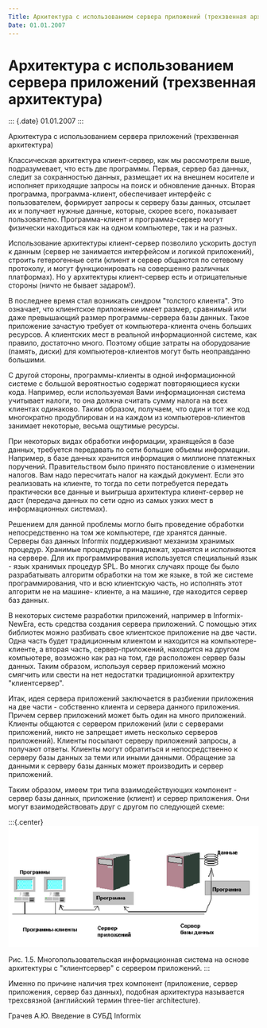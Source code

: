 ```yaml
---
Title: Архитектура с использованием сервера приложений (трехзвенная архитектура)
Date: 01.01.2007
---
```



Архитектура с использованием сервера приложений (трехзвенная архитектура)
=========================================================================

::: {.date}
01.01.2007
:::

Архитектура с использованием сервера приложений (трехзвенная
архитектура)

Классическая архитектура клиент-сервер, как мы рассмотрели выше,
подразумевает, что есть две программы. Первая, сервер баз данных, следит
за сохранностью данных, размещает их на внешнем носителе и исполняет
приходящие запросы на поиск и обновление данных. Вторая программа,
программа-клиент, обеспечивает интерфейс с пользователем, формирует
запросы к серверу базы данных, отсылает их и получает нужные данные,
которые, скорее всего, показывает пользователю. Программа-клиент и
программа-сервер могут физически находиться как на одном компьютере, так
и на разных.

Использование архитектуры клиент-сервер позволило ускорить доступ к
данным (сервер не занимается интерфейсом и логикой приложений), строить
гетерогенные сети (клиент и сервер общаются по сетевому протоколу, и
могут функционировать на совершенно различных платформах). Но у
архитектуры клиент-сервер есть и отрицательные стороны (ничто не бывает
задаром!).

В последнее время стал возникать синдром \"толстого клиента\". Это
означает, что клиентское приложение имеет размер, сравнимый или даже
превышающий размер программы-сервера базы данных. Такое приложение
зачастую требует от компьютера-клиента очень больших ресурсов. А
клиентских мест в реальной информационной системе, как правило,
достаточно много. Поэтому общие затраты на оборудование (память, диски)
для компьютеров-клиентов могут быть неоправданно большими.

С другой стороны, программы-клиенты в одной информационной системе с
большой вероятностью содержат повторяющиеся куски кода. Например, если
используемая Вами информационная система учитывает налоги, то она должна
считать сумму налога на всех клиентах одинаково. Таким образом,
получаем, что один и тот же код многократно продублирован и на каждом из
компьютеров-клиентов занимает некоторые, весьма ощутимые ресурсы.

При некоторых видах обработки информации, хранящейся в базе данных,
требуется передавать по сети большие объемы информации. Например, в базе
данных хранится информация о миллионе платежных поручений.
Правительством было принято постановление о изменении налогов. Вам надо
пересчитать налог на каждый документ. Если это реализовать на клиенте,
то тогда по сети потребуется передать практически все данные и выигрыша
архитектура клиент-сервер не даст (передача данных по сети одно из самых
узких мест в информационных системах).

Решением для данной проблемы могло быть проведение обработки
непосредственно на том же компьютере, где хранятся данные. Серверы баз
данных Informix поддерживают механизм хранимых процедур. Хранимые
процедуры принадлежат, хранятся и исполняются на сервере. Для их
программирования используется специальный язык - язык хранимых процедур
SPL. Во многих случаях проще бы было разрабатывать алгоритм обработки на
том же языке, в той же системе программирования, что и всю клиентскую
часть, но исполнять этот алгоритм не на машине- клиенте, а на машине,
где находится сервер баз данных.

В некоторых системе разработки приложений, например в Informix-NewEra,
есть средства создания сервера приложений. С помощью этих библиотек
можно разбивать свое клиентское приложение на две части. Одна часть
будет традиционным клиентом и находится на компьютере-клиенте, а вторая
часть, сервер-приложений, находится на другом компьютере, возможно как
раз на том, где расположен сервер базы данных. Таким образом, используя
сервер приложений можно смягчить или свести на нет недостатки
традиционной архитектру "клиентсервер".

Итак, идея сервера приложений заключается в разбиении приложения на две
части - собственно клиента и сервера данного приложения. Причем сервер
приложений может быть один на много приложений. Клиенты общаются с
сервером приложений (или с серверами приложений, никто не запрещает
иметь несколько серверов приложений).  Клиенты посылают серверу
приложений запросы, а получают ответы. Клиенты могут обратиться и
непосредственно к серверу базы данных за теми или иными данными.
Обращение за данными к серверу базы данных может производить и сервер
приложений.

Таким образом, имеем три типа взаимодействующих компонент - сервер базы
данных, приложение (клиент) и сервер приложения. Они могут
взаимодействовать друг с другом по следующей
схеме:

:::{.center}
![](embim1708.png)

Рис. 1.5. Многопользовательская информационная система на основе
архитектуры c "клиентсервер" с сервером приложений.
:::

Именно по причине наличия трех компонент (приложение, сервер приложения,
сервер баз данных), подобная архитектура называется трехсвязной
(английский термин three-tier architecture).

 

Грачев А.Ю.                Введение в СУБД Informix
